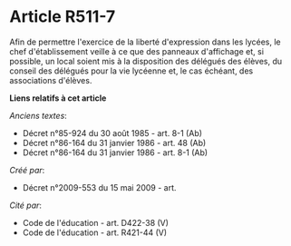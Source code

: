 # Article R511-7

Afin de permettre l'exercice de la liberté d'expression dans les lycées, le chef d'établissement veille à ce que des panneaux
d'affichage et, si possible, un local soient mis à la disposition des délégués des élèves, du conseil des délégués pour la
vie lycéenne et, le cas échéant, des associations d'élèves.

**Liens relatifs à cet article**

_Anciens textes_:

  - Décret n°85-924 du 30 août 1985 - art. 8-1 (Ab)
  - Décret n°86-164 du 31 janvier 1986 - art. 48 (Ab)
  - Décret n°86-164 du 31 janvier 1986 - art. 8-1 (Ab)

_Créé par_:

  - Décret n°2009-553 du 15 mai 2009 - art.

_Cité par_:

  - Code de l'éducation - art. D422-38 (V)
  - Code de l'éducation - art. R421-44 (V)
